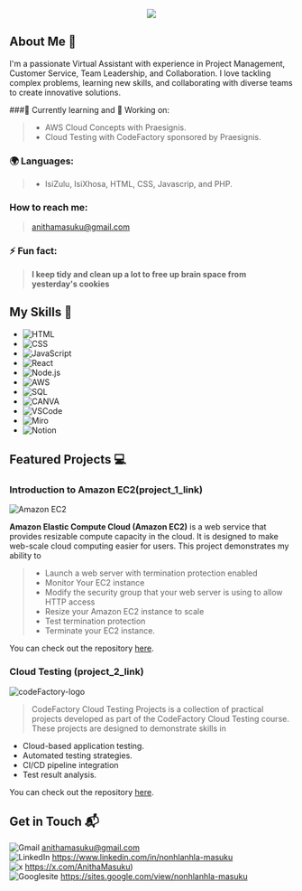 <p align="center"><img src="https://git-profile-readme-banner.vercel.app/api/python?username=nonie186&txt=Aspiring%20Cloud%20Project%20Manager%20"></p>

## About Me 🚀

I'm a passionate Virtual Assistant with experience in Project Management, Customer Service, Team Leadership, and Collaboration. I love tackling complex problems, learning new skills, and collaborating with diverse teams to create innovative solutions.

###🌱 Currently learning and 🔭 Working on:
  > - AWS Cloud Concepts with Praesignis.
  > - Cloud Testing with CodeFactory sponsored by Praesignis.
  
### 🌍 Languages:
  > - IsiZulu, IsiXhosa, HTML, CSS, Javascrip, and PHP.
  
### How to reach me:
  > anithamasuku@gmail.com
  
### ⚡ Fun fact:
  > **I keep tidy and clean up a lot to free up brain space from yesterday's cookies**

## My Skills 🧠

- ![HTML](https://img.shields.io/badge/-HTML-E34F26?style=flat-square&logo=html5&logoColor=white)
- ![CSS](https://img.shields.io/badge/-CSS-1572B6?style=flat-square&logo=css3&logoColor=white)
- ![JavaScript](https://img.shields.io/badge/-JavaScript-F7DF1E?style=flat-square&logo=javascript&logoColor=black)
- ![React](https://img.shields.io/badge/-React-61DAFB?style=flat-square&logo=react&logoColor=black)<br>
- ![Node.js](https://img.shields.io/badge/-Node.js-339933?style=flat-square&logo=node.js&logoColor=white)
- ![AWS](https://img.shields.io/badge/Amazon_Web_Services-FF9900?style=for-the-badge&logo=amazonwebservices&logoColor=white)
- ![SQL](https://img.shields.io/badge/MySQL-005C84?style=for-the-badge&logo=mysql&logoColor=white)
- ![CANVA](https://img.shields.io/badge/Canva-%2300C4CC.svg?&style=for-the-badge&logo=Canva&logoColor=white)<br>
- ![VSCode](https://img.shields.io/badge/Visual_Studio_Code-0078D4?style=for-the-badge&logo=visual%20studio%20code&logoColor=white)
- ![Miro](https://img.shields.io/badge/Miro-F7C922?style=for-the-badge&logo=Miro&logoColor=050036)
- ![Notion](https://img.shields.io/badge/Notion-000000?style=for-the-badge&logo=notion&logoColor=white)

## Featured Projects 💻 

### Introduction to Amazon EC2(project_1_link)

![Amazon EC2](https://github.com/user-attachments/assets/70b5e9f0-6083-46da-b019-1c4118517fc8)


**Amazon Elastic Compute Cloud (Amazon EC2)** is a web service that provides resizable compute capacity in the cloud. 
It is designed to make web-scale cloud computing easier for users. 
This project demonstrates my ability to 
> - Launch a web server with termination protection enabled
> -  Monitor Your EC2 instance
> - Modify the security group that your web server is using to allow HTTP access
>  - Resize your Amazon EC2 instance to scale
>  - Test termination protection
>  - Terminate your EC2 instance.

You can check out the repository [here](project_1_repository_link).

### Cloud Testing (project_2_link)

![codeFactory-logo](https://github.com/user-attachments/assets/5a6feedb-108c-4bea-8fc9-fcf642ba09e6)


> CodeFactory Cloud Testing Projects is a collection of practical projects developed as part of the CodeFactory Cloud Testing course. 
> These projects are designed to demonstrate skills in
 - Cloud-based application testing.
 - Automated testing strategies.
 - CI/CD pipeline integration
 - Test result analysis.
   
You can check out the repository [here](project_1_repository_link).

## Get in Touch 📬

![Gmail](https://img.shields.io/badge/Gmail-D14836?style=for-the-badge&logo=gmail&logoColor=white)                        anithamasuku@gmail.com<br>
![LinkedIn](https://img.shields.io/badge/LinkedIn-0077B5?style=for-the-badge&logo=linkedin&logoColor=whit)                https://www.linkedin.com/in/nonhlanhla-masuku<br>
![x](https://img.shields.io/badge/X-000000?style=for-the-badge&logo=x&logoColor=white)                                    https://x.com/AnithaMasuku)<br>
![Googlesite](https://img.shields.io/badge/Google%20Slides-FBBC04?style=for-the-badge&logo=google-slides&logoColor=black) https://sites.google.com/view/nonhlanhla-masuku




<!---
Nonie186/Nonie186 is a ✨ special ✨ repository because its `README.md` (this file) appears on your GitHub profile.
You can click the Preview link to take a look at your changes.
--->
